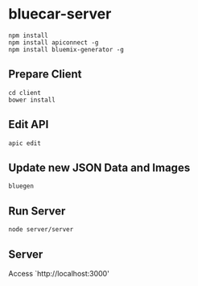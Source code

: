 # bluecar-server

```
npm install
npm install apiconnect -g
npm install bluemix-generator -g
```

## Prepare Client
```
cd client
bower install
```

## Edit API
```
apic edit 
```

## Update new JSON Data and Images
```
bluegen
```

## Run Server
```
node server/server
```

## Server
Access `http://localhost:3000'


